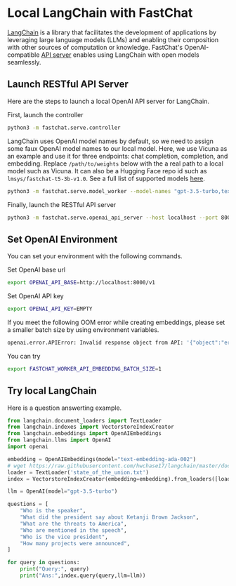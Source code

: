 # Local LangChain with FastChat

[LangChain](https://python.langchain.com/en/latest/index.html) is a library that facilitates the development of applications by leveraging large language models (LLMs) and enabling their composition with other sources of computation or knowledge.
FastChat's OpenAI-compatible [API server](openai_api.md) enables using LangChain with open models seamlessly.

## Launch RESTful API Server

Here are the steps to launch a local OpenAI API server for LangChain.

First, launch the controller

```bash
python3 -m fastchat.serve.controller
```

LangChain uses OpenAI model names by default, so we need to assign some faux OpenAI model names to our local model.
Here, we use Vicuna as an example and use it for three endpoints: chat completion, completion, and embedding.
Replace `/path/to/weights` below with the a real path to a local model such as Vicuna.
It can also be a Hugging Face repo id such as `lmsys/fastchat-t5-3b-v1.0`.
See a full list of supported models [here](../README.md#supported-models).

```bash
python3 -m fastchat.serve.model_worker --model-names "gpt-3.5-turbo,text-davinci-003,text-embedding-ada-002" --model-path /path/to/weights
```

Finally, launch the RESTful API server

```bash
python3 -m fastchat.serve.openai_api_server --host localhost --port 8000
```

## Set OpenAI Environment

You can set your environment with the following commands.

Set OpenAI base url

```bash
export OPENAI_API_BASE=http://localhost:8000/v1
```

Set OpenAI API key

```bash
export OPENAI_API_KEY=EMPTY
```

If you meet the following OOM error while creating embeddings, please set a smaller batch size by using environment variables.

~~~bash
openai.error.APIError: Invalid response object from API: '{"object":"error","message":"**NETWORK ERROR DUE TO HIGH TRAFFIC. PLEASE REGENERATE OR REFRESH THIS PAGE.**\\n\\n(CUDA out of memory. Tried to allocate xxx MiB (GPU 0; xxx GiB total capacity; xxx GiB already allocated; xxx MiB free; xxx GiB reserved in total by PyTorch) If reserved memory is >> allocated memory try setting max_split_size_mb to avoid fragmentation.  See documentation for Memory Management and PYTORCH_CUDA_ALLOC_CONF)","code":50002}' (HTTP response code was 400)
~~~

You can try

~~~bash
export FASTCHAT_WORKER_API_EMBEDDING_BATCH_SIZE=1
~~~

## Try local LangChain

Here is a question answerting example.

~~~py
from langchain.document_loaders import TextLoader
from langchain.indexes import VectorstoreIndexCreator
from langchain.embeddings import OpenAIEmbeddings
from langchain.llms import OpenAI
import openai

embedding = OpenAIEmbeddings(model="text-embedding-ada-002")
# wget https://raw.githubusercontent.com/hwchase17/langchain/master/docs/modules/state_of_the_union.txt
loader = TextLoader('state_of_the_union.txt')
index = VectorstoreIndexCreator(embedding=embedding).from_loaders([loader])

llm = OpenAI(model="gpt-3.5-turbo")

questions = [
    "Who is the speaker", 
    "What did the president say about Ketanji Brown Jackson", 
    "What are the threats to America", 
    "Who are mentioned in the speech",
    "Who is the vice president",
    "How many projects were announced",
]

for query in questions:
    print("Query:", query)
    print("Ans:",index.query(query,llm=llm))
~~~
